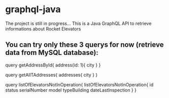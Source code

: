 # graphql-java

The project is still in progress...
This is a Java GraphQL API to retrieve informations about Rocket Elevators

## You can try only these 3 querys for now (retrieve data from MySQL database):
query getAddressById{
  address(id: 1){
    city
  } 
}

query getAllTAddresses{
  addresses{
    city
  } 
}

query listOfElevatorsNotInOperation{
  listOfElevatorsNotInOperation{
    id
    status
    serialNumber
    model
    typeBuilding
    dateLastInspection
  }
}
